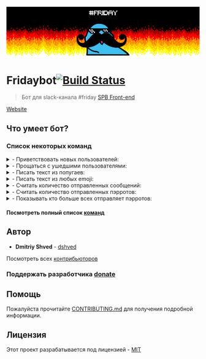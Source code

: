 <p align="center"><img src="images/bg-git.jpg"></p>

# Fridaybot[![Build Status](https://travis-ci.org/dshved/fridaybot.svg?branch=master)](https://travis-ci.org/dshved/fridaybot)

> Бот для slack-канала #friday [SPB Front-end](http://spb-frontend.slack.com)

[Website](http://fridaybot.tk)

## Что умеет бот?
### Список некоторых команд
<details>
<summary>- Приветствовать новых пользователей:</summary>
<br>
<img src="images/join.gif">
</details>

<details>
<summary>- Прощаться с ушедшими пользователями:</summary>
<br>
<img src="images/leave.gif">
</details>

<details>
<summary>- Писать текст из попугаев:</summary>
<br>
<img src="images/hi.gif">
</details>

<details>
<summary>- Писать текст из любых emoji:</summary>
<br>
<img src="images/cop.gif">
<img src="images/friday.gif">
</details>

<details>
<summary>- Считать количество отправленных сообщений:</summary>
<br>
<img src="images/live.gif">
</details>

<details>
<summary>- Считать количество отправленных пэрротов:</summary>
<br>
<img src="images/count.gif">
</details>

<details>
<summary>- Показывать кто больше всех отправляет пэрротов:</summary>
<br>
<img src="images/elite.gif">
</details>

#### Посмотреть полный список [команд](COMMANDS.md)

## Автор

* **Dmitriy Shved** - [dshved](https://github.com/dshved)

Посмотреть всех [контрибьюторов](https://github.com/dshved/fridaybot/contributors)

### Поддержать разработчика [donate](https://fridaybot.tk/donate)

## Помощь

Пожалуйста прочитайте [CONTRIBUTING.md](CONTRIBUTING.md) для получения подробной информации.

## Лицензия

Этот проект разрабатывается под лицензией - [MIT](LICENSE.md)
